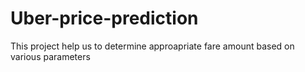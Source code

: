 # Uber-price-prediction
This project help us to determine approapriate fare amount based on various parameters

